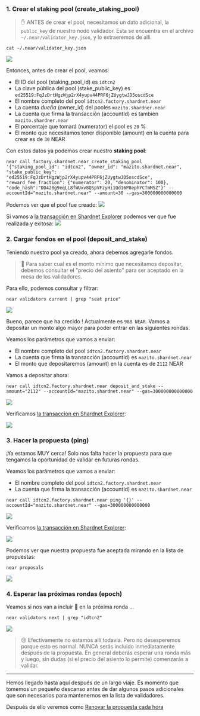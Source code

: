 
### 1. Crear el staking pool (create_staking_pool)

> :hand: ANTES de crear el pool, necesitamos un dato adicional, la `public_key` de nuestro nodo validador. Esta se encuentra en el archivo `~/.near/validator_key.json`, y lo extraeremos de allí.

~~~
cat ~/.near/validator_key.json
~~~
![](images/Selecci%C3%B3n_064.png)

Entonces, antes de crear el pool, veamos:

- El ID del pool (staking_pool_id) es `idtcn2`
- La clave pública del pool (stake_public_key) es `ed25519:FqJzDrtHgzWjp2rX4yupv44PRF6jZUygtwJD5oscdSce`
- El nombre completo del pool `idtcn2.factory.shardnet.near`
- La cuenta _dueña_ (owner_id) del pooles `mazito.shardner.near`
- La cuenta que firma la transacción (accountId) es también `mazito.shardner.near`
- El porcentaje que tomará (numerator) el pool es `20` %
- El monto que necesitamos tener disponible (amount) en la cuenta para crear es de `30` NEAR

Con estos datos ya podemos crear nuestro **staking  pool**:
~~~
near call factory.shardnet.near create_staking_pool '{"staking_pool_id": "idtcn2", "owner_id": "mazito.shardnet.near", "stake_public_key": "ed25519:FqJzDrtHgzWjp2rX4yupv44PRF6jZUygtwJD5oscdSce", "reward_fee_fraction": {"numerator": 20, "denominator": 100}, "code_hash":"DD428g9eqLL8fWUxv8QSpVFzyHi1Qd16P8ephYCTmMSZ"}' --accountId="mazito.shardnet.near" --amount=30 --gas=300000000000000
~~~

Podemos ver que el pool fue creado:
![](images/Selecci%C3%B3n_065.png)

Si vamos a [la transacción en Shardnet Explorer](https://explorer.shardnet.near.org/transactions/8RVAdK5iyLyY8ry9gM4Mpo9EtFc2YxXkbMBeNBqFxU5t) podemos ver que fue realizada y exitosa: 
![](images/Selecci%C3%B3n_066.png)


### 2. Cargar fondos en el pool (deposit_and_stake)

Teniendo nuestro pool ya creado, ahora debemos agregarle fondos. 

> :pray: Para saber cual es el monto mínimo que necesitamos depositar, debemos consultar el "precio del asiento" para ser aceptado en la mesa de los validadores.

Para ello, podemos consultar y filtrar:
~~~
near validators current | grep "seat price"
~~~
![](images/Selecci%C3%B3n_067.png)

Bueno, parece que ha crecido ! Actualmente es `988 NEAR`. Vamos a depositar un monto algo mayor para poder entrar en las siguientes rondas. 

Veamos los parámetros que vamos a enviar:

- El nombre completo del pool `idtcn2.factory.shardnet.near`
- La cuenta que firma la transacción (accountId) es `mazito.shardnet.near`
- El monto que depositaremos (amount) en la cuenta es de `2112` NEAR

Vamos a depositar ahora:
~~~
near call idtcn2.factory.shardnet.near deposit_and_stake --amount="2112" --accountId="mazito.shardnet.near" --gas=300000000000000
~~~
![](images/Selecci%C3%B3n_068.png)

Verificamos [la transacción en Shardnet Explorer](https://explorer.shardnet.near.org/transactions/GWBSKjfjYGx1PD1t6HKqS8CXV4byavD6WyvzXgh9L2w5):

![](images/Selecci%C3%B3n_069.png)

### 3. Hacer la propuesta (ping)

¡Ya estamos MUY cerca! Solo nos falta hacer la propuesta para que tengamos la oportunidad de validar en futuras rondas. 

Veamos los parámetros que vamos a enviar:

- El nombre completo del pool `idtcn2.factory.shardnet.near`
- La cuenta que firma la transacción (accountId) es `mazito.shardnet.near`

~~~
near call idtcn2.factory.shardnet.near ping '{}' --accountId="mazito.shardnet.near" --gas=300000000000000
~~~
![](images/Selecci%C3%B3n_070.png)

Verificamos [la transacción en Shardnet Explorer](https://explorer.shardnet.near.org/transactions/EpT5cDMiyPpPHTN2JR7CVV4EZ9PSGoJmM5xu4LxmmsKr):

![](images/Selecci%C3%B3n_071.png)


Podemos ver que nuestra propuesta fue aceptada mirando en la lista de propuestas:
~~~
near proposals
~~~
![](images/Selecci%C3%B3n_072.png)

### 4. Esperar las próximas rondas (epoch)

Veamos si nos van a incluir :pray: en la próxima ronda ...
~~~
near validators next | grep "idtcn2"
~~~
![](images/Selecci%C3%B3n_073.png)

> :cry: Efectivamente no estamos allí todavía. Pero no desesperemos porque esto es normal. NUNCA serás incluido inmediatamente después de la propuesta. En general deberás esperar una ronda más y luego, sin dudas (si el precio del asiento lo permite) comenzarás a validar.

---

Hemos llegado hasta aquí después de un largo viaje. Es momento que tomemos un pequeño descanso antes de dar algunos pasos adicionales que son necesarios para mantenernos en la lista de validadores. 

Después de ello veremos como [Renovar la propuesta cada hora](./09-Renovar-la%20propuesta-cada-hora.md)

